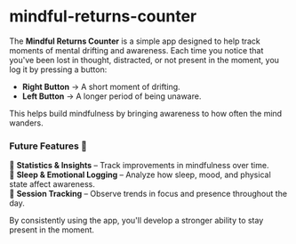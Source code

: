 # mindful-returns-counter

The **Mindful Returns Counter** is a simple app designed to help track moments of mental drifting and awareness. Each time you notice that you've been lost in thought, distracted, or not present in the moment, you log it by pressing a button:  

- **Right Button** → A short moment of drifting.  
- **Left Button** → A longer period of being unaware.  

This helps build mindfulness by bringing awareness to how often the mind wanders.

### **Future Features** 🚀  
🔹 **Statistics & Insights** – Track improvements in mindfulness over time.  
🔹 **Sleep & Emotional Logging** – Analyze how sleep, mood, and physical state affect awareness.  
🔹 **Session Tracking** – Observe trends in focus and presence throughout the day.  

By consistently using the app, you'll develop a stronger ability to stay present in the moment.  
